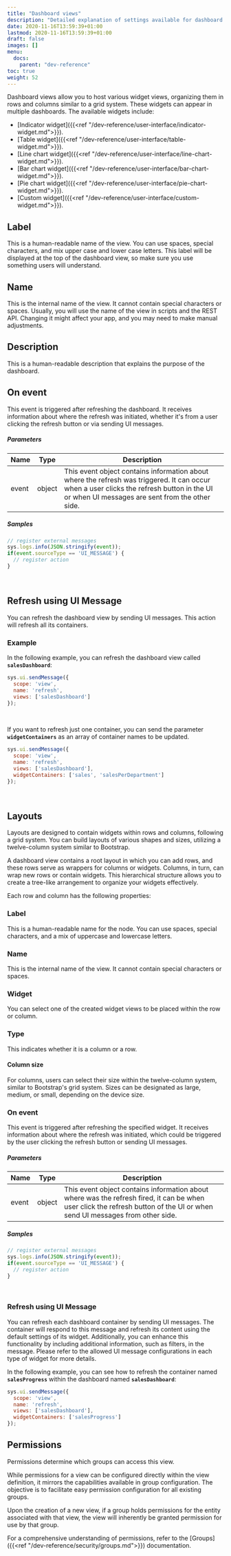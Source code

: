 ```yaml
---
title: "Dashboard views"
description: "Detailed explanation of settings available for dashboard views."
date: 2020-11-16T13:59:39+01:00
lastmod: 2020-11-16T13:59:39+01:00
draft: false
images: []
menu:
  docs:
    parent: "dev-reference"
toc: true
weight: 52
---
```


Dashboard views allow you to host various widget views, organizing them in rows and columns similar to a grid system. These widgets can appear in multiple dashboards. The available widgets include:

- [Indicator widget]({{<ref "/dev-reference/user-interface/indicator-widget.md">}}).
- [Table widget]({{<ref "/dev-reference/user-interface/table-widget.md">}}).
- [Line chart widget]({{<ref "/dev-reference/user-interface/line-chart-widget.md">}}).
- [Bar chart widget]({{<ref "/dev-reference/user-interface/bar-chart-widget.md">}}).
- [Pie chart widget]({{<ref "/dev-reference/user-interface/pie-chart-widget.md">}}).
- [Custom widget]({{<ref "/dev-reference/user-interface/custom-widget.md">}}).

## **Label**

This is a human-readable name of the view. You can use spaces, special characters, and mix upper case and lower case letters. This label will be displayed at the top of the dashboard view, so make sure you use something users will understand.

## **Name**

This is the internal name of the view. It cannot contain special characters or spaces. Usually, you will use the name of the view in scripts and the REST API. Changing it might affect your app, and you may need to make manual adjustments.

## **Description**

This is a human-readable description that explains the purpose of the dashboard.

## **On event**

This event is triggered after refreshing the dashboard. It receives information about where the refresh was initiated, whether it's from a user clicking the refresh button or via sending UI messages.

  ##### Parameters

  Name|Type|Description
  ---|---|---
  event|object|This event object contains information about where the refresh was triggered. It can occur when a user clicks the refresh button in the UI or when UI messages are sent from the other side.

  ##### Samples

  ``` javascript
  // register external messages
  sys.logs.info(JSON.stringify(event));
  if(event.sourceType == 'UI_MESSAGE') {
    // register action
  }
  ```
  <br>

## **Refresh using UI Message**

You can refresh the dashboard view by sending UI messages. This action will refresh all its containers.

### Example

In the following example, you can refresh the dashboard view called **`salesDashboard`**:

```javascript
sys.ui.sendMessage({
  scope: 'view',
  name: 'refresh',
  views: ['salesDashboard']
});
``` 
<br>

If you want to refresh just one container, you can send the parameter **`widgetContainers`** as an array of container names to be updated.

```javascript
sys.ui.sendMessage({
  scope: 'view',
  name: 'refresh',
  views: ['salesDashboard'],
  widgetContainers: ['sales', 'salesPerDepartment']
});
``` 
<br>

## **Layouts**

Layouts are designed to contain widgets within rows and columns, following a grid system. You can build layouts of various shapes and sizes, utilizing a twelve-column system similar to Bootstrap.

A dashboard view contains a root layout in which you can add rows, and these rows serve as wrappers for columns or widgets. Columns, in turn, can wrap new rows or contain widgets. This hierarchical structure allows you to create a tree-like arrangement to organize your widgets effectively.

Each row and column has the following properties:

### Label

This is a human-readable name for the node. You can use spaces, special characters, and a mix of uppercase and lowercase letters.

### Name

This is the internal name of the view. It cannot contain special characters or spaces.

### Widget

You can select one of the created widget views to be placed within the row or column.

### Type

This indicates whether it is a column or a row.

#### Column size

For columns, users can select their size within the twelve-column system, similar to Bootstrap's grid system. Sizes can be designated as large, medium, or small, depending on the device size.

### On event

This event is triggered after refreshing the specified widget. It receives information about where the refresh was initiated, which could be triggered by the user clicking the refresh button or sending UI messages.

  ##### Parameters

  Name|Type|Description
  ---|---|---
  event|object|This event object contains information about where was the refresh fired, it can be when user click the refresh button of the UI or when send UI messages from other side.

  ##### Samples

  ``` javascript
  // register external messages
  sys.logs.info(JSON.stringify(event));
  if(event.sourceType == 'UI_MESSAGE') {
    // register action
  }
  ```
  <br>

### Refresh using UI Message

You can refresh each dashboard container by sending UI messages. The container will respond to this message and refresh its content using the default settings of its widget. Additionally, you can enhance this functionality by including additional information, such as filters, in the message. Please refer to the allowed UI message configurations in each type of widget for more details.

In the following example, you can see how to refresh the container named **`salesProgress`** within the dashboard named **`salesDashboard`**:

```javascript
sys.ui.sendMessage({
  scope: 'view',
  name: 'refresh',
  views: ['salesDashboard'],
  widgetContainers: ['salesProgress']
});
```

## **Permissions**

Permissions determine which groups can access this view.
  
While permissions for a view can be configured directly within the view definition, it mirrors the capabilities available in group configuration. The objective is to facilitate easy permission configuration for all existing groups.

Upon the creation of a new view, if a group holds permissions for the entity associated with that view, the view will inherently be granted permission for use by that group.

For a comprehensive understanding of permissions, refer to the [Groups]({{<ref "/dev-reference/security/groups.md">}}) documentation.


